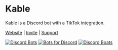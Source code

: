 # Kable
Kable is a Discord bot with a TikTok integration.

[Website](https://kable.bot) | [Invite](https://kable.bot/invite) | [Support](https://kable.bot/support)

[![Discord Bots](https://top.gg/api/widget/699844962057060393.svg)](https://top.gg/bot/699844962057060393)
[![Bots for Discord](https://discords.com/bots/api/bot/699844962057060393/widget)](https://discords.com/bots/bots/699844962057060393)
[![Discord Boats](https://discord.boats/api/widget/699844962057060393)](https://discord.boats/bot/699844962057060393)
